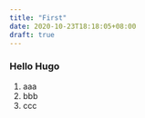 ```yaml
---
title: "First"
date: 2020-10-23T18:18:05+08:00
draft: true
---
```


### Hello Hugo

1. aaa
2. bbb
3. ccc


